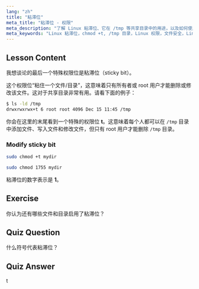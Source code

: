 ```yaml
---
lang: "zh"
title: "粘滞位"
meta_title: "粘滞位 - 权限"
meta_description: "了解 Linux 粘滞位、它在 /tmp 等共享目录中的用途，以及如何使用 chmod 设置它。理解这个关键的文件权限！"
meta_keywords: "Linux 粘滞位，chmod +t, /tmp 目录，Linux 权限，文件安全，Linux 教程，Linux 初学者"
---
```


## Lesson Content

我想谈论的最后一个特殊权限位是粘滞位（sticky bit）。

这个权限位“粘住一个文件/目录”，这意味着只有所有者或 root 用户才能删除或修改该文件。这对于共享目录非常有用。请看下面的例子：

```bash
$ ls -ld /tmp
drwxrwxrwx+t 6 root root 4096 Dec 15 11:45 /tmp
```

你会在这里的末尾看到一个特殊的权限位 **t**。这意味着每个人都可以在 `/tmp` 目录中添加文件、写入文件和修改文件，但只有 root 用户才能删除 `/tmp` 目录。

### Modify sticky bit

```bash
sudo chmod +t mydir

sudo chmod 1755 mydir
```

粘滞位的数字表示是 **1**。

## Exercise

你认为还有哪些文件和目录启用了粘滞位？

## Quiz Question

什么符号代表粘滞位？

## Quiz Answer

t
